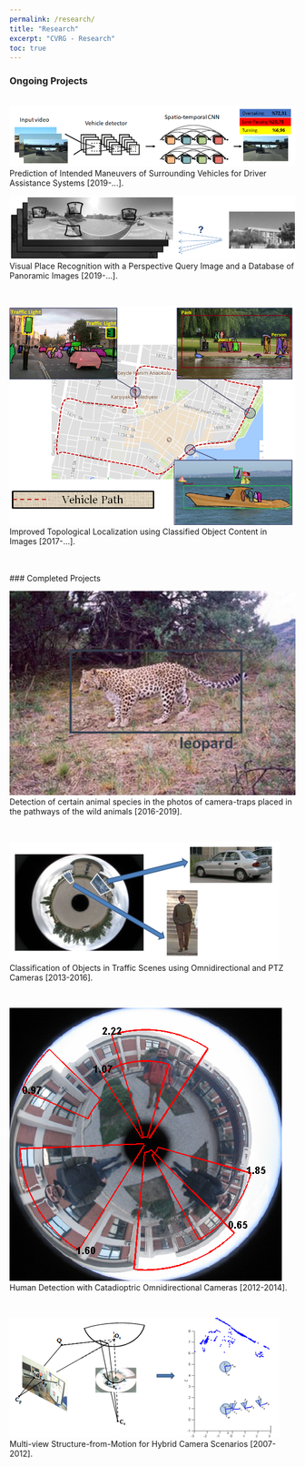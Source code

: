 ```yaml
---
permalink: /research/
title: "Research"
excerpt: "CVRG - Research"
toc: true
---
```


### Ongoing Projects
<br>

<img src="/assets/img/maneuver-prediction.png">
<br>
Prediction of Intended Maneuvers of Surrounding Vehicles for Driver Assistance Systems [2019-...].

<br>

![](/assets/images/visual-place-recognition.png)
<br>
Visual Place Recognition with a Perspective Query Image and a Database of Panoramic Images [2019-...].

<br>

![](/assets/images/localization.png)
<br>
Improved Topological Localization using Classified Object Content in Images [2017-...].

<br>
<br>
### Completed Projects
<br>

![](/assets/images/leopard.png)
<br>
Detection of certain animal species in the photos of camera-traps placed in the pathways of the wild animals [2016-2019].

<br>

![](/assets/images/omniHOG.png)
<br>
Classification of Objects in Traffic Scenes using Omnidirectional and PTZ Cameras [2013-2016].

<br>

![](/assets/images/proposed1-clean-thicker.png)
<br>
Human Detection with Catadioptric Omnidirectional Cameras [2012-2014].

<br>

![](/assets/images/multi-view.png)
<br>
Multi-view Structure-from-Motion for Hybrid Camera Scenarios [2007-2012].
<br>
